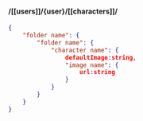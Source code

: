 #### /[[users]]/{user}/[[characters]]/
```json
{
	"folder name": {
		"folder name": {
			"character name": {
				defaultImage:string,
				"image name": {
					url:string
				}
			}
		}
	}
}
```